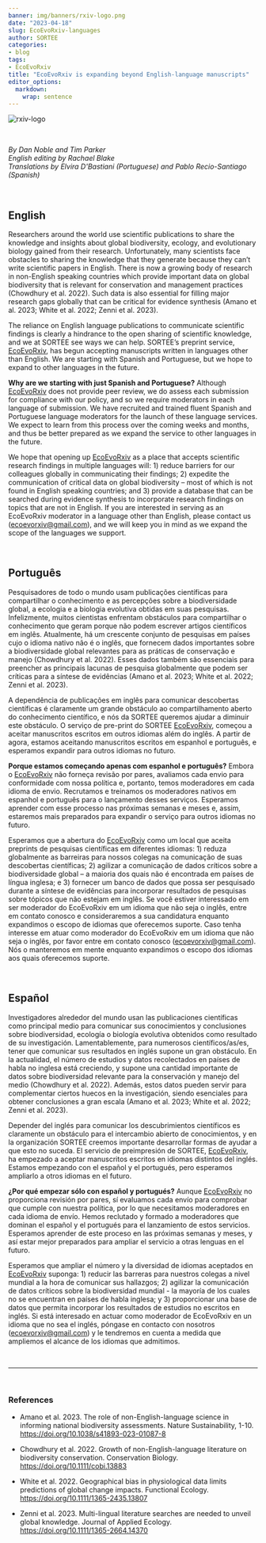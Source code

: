 ```yaml
---
banner: img/banners/rxiv-logo.png
date: "2023-04-18"
slug: EcoEvoRxiv-languages
author: SORTEE
categories:
- blog
tags:
- EcoEvoRxiv
title: "EcoEvoRxiv is expanding beyond English-language manuscripts" 
editor_options: 
  markdown: 
    wrap: sentence
---
```


![rxiv-logo](/blog/images/rxiv-logo.png)   

&nbsp;

*By Dan Noble and Tim Parker*   
*English editing by Rachael Blake*    
*Translations by Elvira D'Bastiani (Portuguese) and Pablo Recio-Santiago (Spanish)*   

&nbsp;

## English

Researchers around the world use scientific publications to share the knowledge and insights about global biodiversity, ecology, and evolutionary biology gained from their research. Unfortunately, many scientists face obstacles to sharing the knowledge that they generate because they can’t write scientific papers in English. There is now a growing body of research in non-English speaking countries which provide important data on global biodiversity that is relevant for conservation and management practices (Chowdhury et al. 2022). Such data is also essential for filling major research gaps globally that can be critical for evidence synthesis (Amano et al. 2023; White et al. 2022; Zenni et al. 2023).    

The reliance on English language publications to communicate scientific findings is clearly a hindrance to the open sharing of scientific knowledge, and we at SORTEE see ways we can help.  SORTEE’s preprint service, [EcoEvoRxiv](https://ecoevorxiv.org), has begun accepting manuscripts written in languages other than English. We are starting with Spanish and Portuguese, but we hope to expand to other languages in the future.    

**Why are we starting with just Spanish and Portuguese?** Although [EcoEvoRxiv](https://ecoevorxiv.org) does not provide peer review, we do assess each submission for compliance with our policy, and so we require moderators in each language of submission. We have recruited and trained fluent Spanish and Portuguese language moderators for the launch of these language services. We expect to learn from this process over the coming weeks and months, and thus be better prepared as we expand the service to other languages in the future.     

We hope that opening up [EcoEvoRxiv](https://ecoevorxiv.org) as a place that accepts scientific research findings in multiple languages will: 1) reduce barriers for our colleagues globally in communicating their findings; 2) expedite the communication of critical data on global biodiversity – most of which is not found in English speaking countries; and 3) provide a database that can be searched during evidence synthesis to incorporate research findings on topics that are not in English. If you are interested in serving as an EcoEvoRxiv moderator in a language other than English, please contact us (ecoevorxiv@gmail.com), and we will keep you in mind as we expand the scope of the languages we support.    

&nbsp;

## Português

Pesquisadores de todo o mundo usam publicações científicas para compartilhar o conhecimento e as percepções sobre a biodiversidade global, a ecologia e a biologia evolutiva obtidas em suas pesquisas. Infelizmente, muitos cientistas enfrentam obstáculos para compartilhar o conhecimento que geram porque não podem escrever artigos científicos em inglês. Atualmente, há um crescente conjunto de pesquisas em países cujo o idioma nativo não é o inglês, que fornecem dados importantes sobre a biodiversidade global relevantes para as práticas de conservação e manejo (Chowdhury et al. 2022). Esses dados também são essenciais para preencher as principais lacunas de pesquisa globalmente que podem ser críticas para a síntese de evidências (Amano et al. 2023; White et al. 2022; Zenni et al. 2023).    

A dependência de publicações em inglês para comunicar descobertas científicas é claramente um grande obstáculo ao compartilhamento aberto do conhecimento científico, e nós da SORTEE queremos ajudar a diminuir este obstáculo. O serviço de pre-print do SORTEE [EcoEvoRxiv](https://ecoevorxiv.org), começou a aceitar manuscritos escritos em outros idiomas além do inglês. A partir de agora, estamos aceitando manuscritos escritos em espanhol e português, e esperamos expandir para outros idiomas no futuro.   

**Porque estamos começando apenas com espanhol e português?** Embora o [EcoEvoRxiv](https://ecoevorxiv.org) não forneça revisão por pares, avaliamos cada envio para conformidade com nossa política e, portanto, temos moderadores em cada idioma de envio. Recrutamos e treinamos os moderadores nativos em espanhol e português para o lançamento desses serviços. Esperamos aprender com esse processo nas próximas semanas e meses e, assim, estaremos mais preparados para expandir o serviço para outros idiomas no futuro.    

Esperamos que a abertura do [EcoEvoRxiv](https://ecoevorxiv.org) como um local que aceita preprints de pesquisas científicas em diferentes idiomas: 1) reduza globalmente as barreiras para nossos colegas na comunicação de suas descobertas científicas; 2) agilizar a comunicação de dados críticos sobre a biodiversidade global – a maioria dos quais não é encontrada em países de língua inglesa; e 3) fornecer um banco de dados que possa ser pesquisado durante a síntese de evidências para incorporar resultados de pesquisas sobre tópicos que não estejam em inglês. Se você estiver interessado em ser moderador do EcoEvoRxiv em um idioma que não seja o inglês, entre em contato conosco e consideraremos a sua candidatura enquanto expandimos o escopo de idiomas que oferecemos suporte. Caso tenha interesse em atuar como moderador do EcoEvoRxiv em um idioma que não seja o inglês, por favor entre em contato conosco (ecoevorxiv@gmail.com). Nós o manteremos em mente enquanto expandimos o escopo dos idiomas aos quais oferecemos suporte.    

&nbsp;

## Español

Investigadores alrededor del mundo usan las publicaciones científicas como principal medio para comunicar sus conocimientos y conclusiones sobre biodiversidad, ecología o biología evolutiva obtenidos como resultado de su investigación. Lamentablemente, para numerosos científicos/as/es, tener que comunicar sus resultados en inglés supone un gran obstáculo. En la actualidad, el número de estudios y datos recolectados en países de habla no inglesa está creciendo, y supone una cantidad importante de datos sobre biodiversidad relevante para la conservación y manejo del medio (Chowdhury et al. 2022). Además, estos datos pueden servir para complementar ciertos huecos en la investigación, siendo esenciales para obtener conclusiones a gran escala (Amano et al. 2023; White et al. 2022; Zenni et al. 2023).    

Depender del inglés para comunicar los descubrimientos científicos es claramente un obstáculo para el intercambio abierto de conocimientos, y en la organización SORTEE creemos importante desarrollar formas de ayudar a que esto no suceda. El servicio de preimpresión de SORTEE, [EcoEvoRxiv](https://ecoevorxiv.org), ha empezado a aceptar manuscritos escritos en idiomas distintos del inglés. Estamos empezando con el español y el portugués, pero esperamos ampliarlo a otros idiomas en el futuro.   

**¿Por qué empezar sólo con español y portugués?** Aunque [EcoEvoRxiv](https://ecoevorxiv.org) no proporciona revisión por pares, sí evaluamos cada envío para comprobar que cumple con nuestra política, por lo que necesitamos moderadores en cada idioma de envío. Hemos reclutado y formado a moderadores que dominan el español y el portugués para el lanzamiento de estos servicios. Esperamos aprender de este proceso en las próximas semanas y meses, y así estar mejor preparados para ampliar el servicio a otras lenguas en el futuro.    

Esperamos que ampliar el número y la diversidad de idiomas aceptados en [EcoEvoRxiv](https://ecoevorxiv.org) suponga: 1) reducir las barreras para nuestros colegas a nivel mundial a la hora de comunicar sus hallazgos; 2) agilizar la comunicación de datos críticos sobre la biodiversidad mundial - la mayoría de los cuales no se encuentran en países de habla inglesa; y 3) proporcionar una base de datos que permita incorporar los resultados de estudios no escritos en inglés. Si está interesado en actuar como moderador de EcoEvoRxiv en un idioma que no sea el inglés, póngase en contacto con nosotros (ecoevorxiv@gmail.com) y le tendremos en cuenta a medida que ampliemos el alcance de los idiomas que admitimos.   

&nbsp;

---

&nbsp;

### References

* Amano et al. 2023. The role of non-English-language science in informing national biodiversity assessments. Nature Sustainability, 1-10. https://doi.org/10.1038/s41893-023-01087-8

* Chowdhury et al. 2022. Growth of non-English-language literature on biodiversity conservation. Conservation Biology. https://doi.org/10.1111/cobi.13883

* White et al. 2022. Geographical bias in physiological data limits predictions of global change impacts. Functional Ecology. https://doi.org/10.1111/1365-2435.13807

* Zenni et al. 2023.  Multi-lingual literature searches are needed to unveil global knowledge. Journal of Applied Ecology. https://doi.org/10.1111/1365-2664.14370
